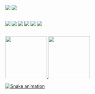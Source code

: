   <!--
<img align="right" width="420" height="420" src="https://i.imgur.com/K5gbbpZ.png">
<br><br>

- 🔭 I’m currently working on ...
- 🌱 I’m currently learning ...
- 👯 I’m looking to collaborate on ...
- 🤔 I’m looking for help with ...
- 💬 Ask me about ...
- 📫 How to reach me: ...
- 😄 Pronouns: ...
- ⚡ Fun fact: ...

    
 
-->
<div>   
 
  <a href = "mailto:gthierrytorres@gmail.com"><img src="https://img.shields.io/badge/Gmail-D14836?style=for-the-badge&logo=gmail&logoColor=white" target="_blank"></a>
  <a href="https://www.linkedin.com/in/glauber-torres-b38583204/" target="_blank"><img src="https://img.shields.io/badge/-LinkedIn-%230077B5?style=for-the-badge&logo=linkedin&logoColor=white" target="_blank"></a> 

 <div style="display: inline_block"><br>
  <img src="https://img.shields.io/badge/Java-ED8B00?style=for-the-badge&logo=java&logoColor=white">
  <img src="https://img.shields.io/badge/Spring-6DB33F?style=for-the-badge&logo=spring&logoColor=white">
  <img src="https://img.shields.io/badge/MySQL-00000F?style=for-the-badge&logo=mysql&logoColor=white">
  <img src="https://img.shields.io/badge/HTML5-E34F26?style=for-the-badge&logo=html5&logoColor=white">
  <img src="https://img.shields.io/badge/CSS3-1572B6?style=for-the-badge&logo=css3&logoColor=white">
  <img src="https://img.shields.io/badge/JavaScript-F7DF1E?style=for-the-badge&logo=javascript&logoColor=black">
<div> 
 
 ##

</div>
 
<div align="left">
  <a href="https://github.com/glaubertorres">
  <img height="132em" src="https://github-readme-stats.vercel.app/api?username=glaubertorres&show_icons=true&theme=gruvbox&include_all_commits=true&count_private=true"/>
  <img height="132em" src="https://github-readme-stats.vercel.app/api/top-langs/?username=glaubertorres&layout=compact&langs_count=7&theme=gruvbox"/>
</div>

  <!--
<img align="right" width="420" height="420" src="https://i.imgur.com/K5gbbpZ.png">
<br><br>

- 🔭 I’m currently working on ...
- 🌱 I’m currently learning ...
- 👯 I’m looking to collaborate on ...
- 🤔 I’m looking for help with ...
- 💬 Ask me about ...
- 📫 How to reach me: ...
- 😄 Pronouns: ...
- ⚡ Fun fact: ...

    
 
-->
 ![Snake animation](https://github.com/glaubertorres/glaubertorres/blob/output/github-contribution-grid-snake.svg)
 
</div>
